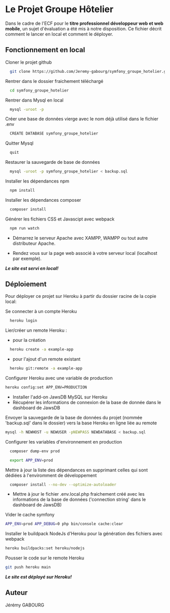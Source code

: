 
# Le Projet Groupe Hôtelier

Dans le cadre de l'ECF pour le **titre professionnel développeur web et web mobile**, un sujet d'évaluation a été mis à notre disposition.
Ce fichier décrit comment le lancer en local et comment le déployer.


## Fonctionnement en local

Cloner le projet github

```bash
  git clone https://github.com/Jeremy-gabourg/symfony_groupe_hotelier.git
```

Rentrer dans le dossier fraichement téléchargé 

```bash
  cd symfony_groupe_hotelier
```
Rentrer dans Mysql en local
```bash
  mysql -uroot -p
```
Créer une base de données vierge avec le nom déjà utilisé dans le fichier .env
```bash
  CREATE DATABASE symfony_groupe_hotelier
```
Quitter Mysql
```bash
  quit
```
Restaurer la sauvegarde de base de données
```bash
  mysql -uroot -p symfony_groupe_hotelier < backup.sql
```
Installer les dépendances npm

```bash
  npm install
```
Installer les dépendances composer

```bash
  composer install
```
Générer les fichiers CSS et Javascipt avec webpack

```bash
  npm run watch
```

- Démarrez le serveur Apache avec XAMPP, WAMPP ou tout autre distributeur Apache.

- Rendez vous sur la page web associé à votre serveur local (localhost par exemple).

**_Le site est servi en local!_**




## Déploiement

Pour déployer ce projet sur Heroku à partir du dossier racine de la copie local:

Se connecter à un compte Heroku
```bash
  heroku login
```
Lier/créer un remote Heroku :
- pour la création

```bash
  heroku create -a example-app
```
- pour l'ajout d'un remote existant
```bash
  heroku git:remote -a example-app
```
Configurer Heroku avec une variable de production
```bash
heroku config:set APP_ENV=PRODUCTION
```
- Installer l'add-on JawsDB MySQL sur Heroku
- Récupérer les informations de connexion de la base de donnée dans le dashboard de JawsDB

Envoyer la sauvegarde de la base de données du projet (nommée 'backup.sql' dans le dossier) vers la base Heroku en ligne liée au remote
```bash
mysql -h NEWHOST -u NEWUSER -pNEWPASS NEWDATABASE < backup.sql
```
Configurer les variables d'environnement en production
```bash
  composer dump-env prod
```
```bash
  export APP_ENV=prod
```

Mettre à jour la liste des dépendances en supprimant celles qui sont dédiées à l'enviromment de développement
```bash
  composer install --no-dev --optimize-autoloader
```
- Mettre à jour le fichier .env.local.php fraichement créé avec les informations de la base de données ('connection string' dans le dashboard de JawsDB)

Vider le cache symfony
```bash
APP_ENV=prod APP_DEBUG=0 php bin/console cache:clear
```
Installer le buildpack NodeJs d'Heroku pour la génération des fichiers avec webpack
```bash
heroku buildpacks:set heroku/nodejs
```
Pousser le code sur le remote Heroku
```bash
git push heroku main
```
**_Le site est déployé sur Heroku!_**
## Auteur

Jérémy GABOURG


